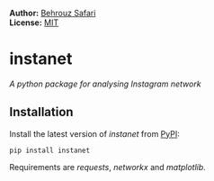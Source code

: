 **Author:** [Behrouz Safari](https://behrouzz.github.io/)<br/>
**License:** [MIT](https://opensource.org/licenses/MIT)<br/>

# instanet
*A python package for analysing Instagram network*


## Installation

Install the latest version of *instanet* from [PyPI](https://pypi.org/project/instanet/):

    pip install instanet

Requirements are *requests*, *networkx* and *matplotlib*.
